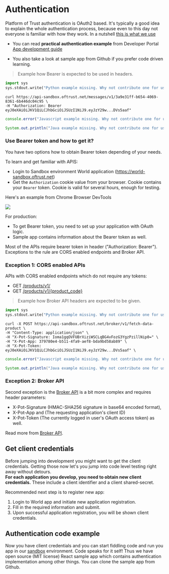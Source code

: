 # Authentication

Platform of Trust authentication is OAuth2 based. It's typically a good idea to explain the whole authentication process, because even to this day not everyone is familiar with how they work. In a nutshell [this is what we use](https://www.oauth.com/oauth2-servers/single-page-apps/#authorization)

* You can read **practical authentication example** from Developer Portal [App development guide](https://developer.oftrust.net/guides/building-apps-platform/) 

* You also take a look at sample app from Github if you prefer code driven learning. 

> Example how Bearer is expected to be used in headers. 

```python
import sys
sys.stdout.write("Python example missing. Why not contribute one for us?")
```

```shell
curl https://api-sandbox.oftrust.net/messages/v1/3a9e31ff-b654-4069-8361-6b446dc04c95 \
-H "Authorization: Bearer eyJ0eXAiOiJKV1QiLCJhbGciOiJSUzI1NiJ9.eyJzY29w...DVs5aaf"
```

```javascript
console.error("Javascript example missing. Why not contribute one for us?");
```

```java
System.out.println("Java example missing. Why not contribute one for us?");
```

### Use Bearer token and how to get it? 

You have two options how to obtain Bearer token depending of your needs. 

To learn and get familiar with APIS:

- Login to Sandbox environment World application (https://world-sandbox.oftrust.net)
- Get the `Authorization` cookie value from your browser. Cookie contains your `Bearer` token. Cookie is valid for several hours, enough for testing.

Here's an example from Chrome Browser DevTools

![](images/chrome-cookie.png)

For production:

- To get Bearer token, you need to set up your application with OAuth logic. 
-  Sample app contains information about the Bearer token as well. 

Most of the APIs require bearer token in header ("Authorization: Bearer"). Exceptions to the rule are CORS enabled endpoints and Broker API. 


### Exception 1: CORS enabled APIs

APIs with CORS enabled endpoints which do not require any tokens: 

* GET [/products/v1/](#products-version)
* GET [/products/v1/{product_code}](#products-version-product_code)

> Example how Broker API headers are expected to be given. 

```python
import sys
sys.stdout.write("Python example missing. Why not contribute one for us?")
```

```shell
curl -X POST https://api-sandbox.oftrust.net/broker/v1/fetch-data-product \
-H "Content-Type: application/json" \
-H "X-Pot-Signature: Ioma1gqOVFUBrXiziWSCLqBG4vFozG3YgzPzillNip0=" \
-H "X-Pot-App: 379780e4-b511-4fa9-aef8-bda9bd58ab89" \
-H "X-Pot-Token: eyJ0eXAiOiJKV1QiLCJhbGciOiJSUzI1NiJ9.eyJzY29w...DVs5aaf" \
```

```javascript
console.error("Javascript example missing. Why not contribute one for us?");
```


```java
System.out.println("Java example missing. Why not contribute one for us?");
```
### Exception 2: Broker API   

Second exception is the [Broker API](#broker-api) is a bit more complex and requires header parameters:

* X-Pot-Signature (HMAC-SHA256 signature in base64 encoded format), 
* X-Pot-App and (The requesting application's client ID)
* X-Pot-Token (The currently logged in user's OAuth access token) as well. 

Read more from [Broker API](#broker-version-fetch-data-product). 

## Get client credentials

Before jumping into development you might want to get the client credentials. Getting those now let's you jump into code level testing right away without detours.  
**For each application you develop, you need to obtain new client credentials.** These include a client identifier and a client shared-secret. 

Recommended next step is to register new app:

1. Login to World app and initiate new application registration. 
2. Fill in the required information and submit. 
3. Upon successful application registration, you will be shown client credentials. 

## Authentication code example

Now you have client credentials and you can start fiddling code and run you app in our [sandbox](https://developer.oftrust.net/guides/open-platform-trust-sandbox/) environment. 
Code speaks for it self! Thus we have open source (MIT license) React sample app which contains authentication implementation among other things. You can clone the sample app from Github. 

